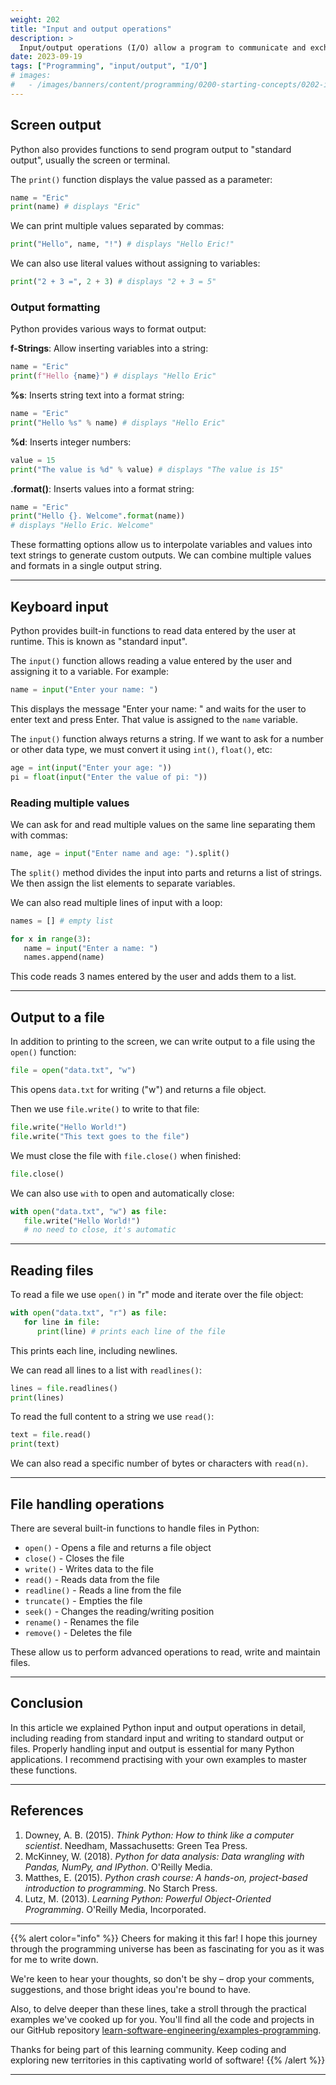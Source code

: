 ```yaml
---
weight: 202
title: "Input and output operations"
description: >
  Input/output operations (I/O) allow a program to communicate and exchange data with the outside world. In this article we will see in detail input operations from the keyboard or a file, and output to the screen or a file.
date: 2023-09-19
tags: ["Programming", "input/output", "I/O"]
# images:
#   - /images/banners/content/programming/0200-starting-concepts/0202-io-operationspng
---
```


## Screen output

Python also provides functions to send program output to "standard output", usually the screen or terminal.

The `print()` function displays the value passed as a parameter:

```python
name = "Eric"
print(name) # displays "Eric"
```

We can print multiple values separated by commas:

```python
print("Hello", name, "!") # displays "Hello Eric!"
```

We can also use literal values without assigning to variables:

```python
print("2 + 3 =", 2 + 3) # displays "2 + 3 = 5"
```

### Output formatting

Python provides various ways to format output:

**f-Strings**: Allow inserting variables into a string:

```python
name = "Eric"
print(f"Hello {name}") # displays "Hello Eric"
```

**%s**: Inserts string text into a format string:

```python
name = "Eric"
print("Hello %s" % name) # displays "Hello Eric"
```

**%d**: Inserts integer numbers:

```python
value = 15
print("The value is %d" % value) # displays "The value is 15"
```

**.format()**: Inserts values into a format string:

```python
name = "Eric"
print("Hello {}. Welcome".format(name))
# displays "Hello Eric. Welcome"
```

These formatting options allow us to interpolate variables and values into text strings to generate custom outputs. We can combine multiple values and formats in a single output string.

---

## Keyboard input

Python provides built-in functions to read data entered by the user at runtime. This is known as "standard input".

The `input()` function allows reading a value entered by the user and assigning it to a variable. For example:

```python
name = input("Enter your name: ")
```

This displays the message "Enter your name: " and waits for the user to enter text and press Enter. That value is assigned to the `name` variable.

The `input()` function always returns a string. If we want to ask for a number or other data type, we must convert it using `int()`, `float()`, etc:

```python
age = int(input("Enter your age: "))
pi = float(input("Enter the value of pi: "))
```

### Reading multiple values

We can ask for and read multiple values on the same line separating them with commas:

```python
name, age = input("Enter name and age: ").split()
```

The `split()` method divides the input into parts and returns a list of strings. We then assign the list elements to separate variables.

We can also read multiple lines of input with a loop:

```python
names = [] # empty list

for x in range(3):
   name = input("Enter a name: ")
   names.append(name)
```

This code reads 3 names entered by the user and adds them to a list.

---

## Output to a file

In addition to printing to the screen, we can write output to a file using the `open()` function:

```python
file = open("data.txt", "w")
```

This opens `data.txt` for writing ("w") and returns a file object.

Then we use `file.write()` to write to that file:

```python
file.write("Hello World!")
file.write("This text goes to the file")
```

We must close the file with `file.close()` when finished:

```python
file.close()
```

We can also use `with` to open and automatically close:

```python
with open("data.txt", "w") as file:
   file.write("Hello World!")
   # no need to close, it's automatic
```

---

## Reading files

To read a file we use `open()` in "r" mode and iterate over the file object:

```python
with open("data.txt", "r") as file:
   for line in file:
      print(line) # prints each line of the file
```

This prints each line, including newlines.

We can read all lines to a list with `readlines()`:

```python
lines = file.readlines()
print(lines)
```

To read the full content to a string we use `read()`:

```python
text = file.read()
print(text)
```

We can also read a specific number of bytes or characters with `read(n)`.

---

## File handling operations

There are several built-in functions to handle files in Python:

- `open()` - Opens a file and returns a file object
- `close()` - Closes the file
- `write()` - Writes data to the file
- `read()` - Reads data from the file
- `readline()` - Reads a line from the file
- `truncate()` - Empties the file
- `seek()` - Changes the reading/writing position
- `rename()` - Renames the file
- `remove()` - Deletes the file

These allow us to perform advanced operations to read, write and maintain files.

---

## Conclusion

In this article we explained Python input and output operations in detail, including reading from standard input and writing to standard output or files. Properly handling input and output is essential for many Python applications. I recommend practising with your own examples to master these functions.

---

## References

1. Downey, A. B. (2015). *Think Python: How to think like a computer scientist*. Needham, Massachusetts: Green Tea Press.
2. McKinney, W. (2018). *Python for data analysis: Data wrangling with Pandas, NumPy, and IPython*. O'Reilly Media.
3. Matthes, E. (2015). *Python crash course: A hands-on, project-based introduction to programming*. No Starch Press.
4. Lutz, M. (2013). *Learning Python: Powerful Object-Oriented Programming*. O'Reilly Media, Incorporated.

---

{{% alert color="info" %}}
Cheers for making it this far! I hope this journey through the programming universe has been as fascinating for you as it was for me to write down.

We're keen to hear your thoughts, so don't be shy – drop your comments, suggestions, and those bright ideas you're bound to have.

Also, to delve deeper than these lines, take a stroll through the practical examples we've cooked up for you. You'll find all the code and projects in our GitHub repository [learn-software-engineering/examples-programming](https://github.com/learn-software-engineering/examples-programming).

Thanks for being part of this learning community. Keep coding and exploring new territories in this captivating world of software!
{{% /alert %}}

---
